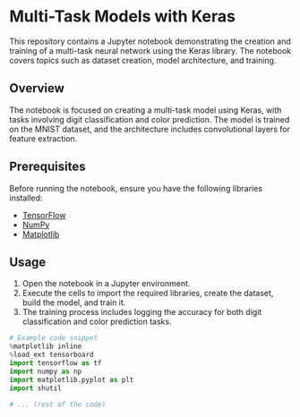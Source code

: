 # Multi-Task Models with Keras

This repository contains a Jupyter notebook demonstrating the creation and training of a multi-task neural network using the Keras library. The notebook covers topics such as dataset creation, model architecture, and training.

## Overview

The notebook is focused on creating a multi-task model using Keras, with tasks involving digit classification and color prediction. The model is trained on the MNIST dataset, and the architecture includes convolutional layers for feature extraction.

## Prerequisites

Before running the notebook, ensure you have the following libraries installed:

- [TensorFlow](https://www.tensorflow.org/)
- [NumPy](https://numpy.org/)
- [Matplotlib](https://matplotlib.org/)

## Usage

1. Open the notebook in a Jupyter environment.
2. Execute the cells to import the required libraries, create the dataset, build the model, and train it.
3. The training process includes logging the accuracy for both digit classification and color prediction tasks.

```python
# Example code snippet
%matplotlib inline
%load_ext tensorboard
import tensorflow as tf
import numpy as np
import matplotlib.pyplot as plt
import shutil

# ... (rest of the code)
